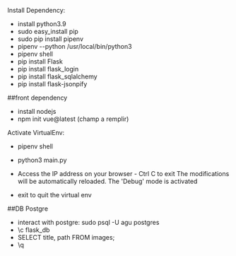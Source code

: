 
Install Dependency:

- install python3.9
- sudo easy_install pip 
- sudo pip install pipenv
- pipenv --python /usr/local/bin/python3
- pipenv shell
- pip install Flask
- pip install flask_login
- pip install flask_sqlalchemy
- pip install flask-jsonpify

##front dependency

- install nodejs
- npm init vue@latest (champ a remplir)

Activate VirtualEnv:
- pipenv shell
- python3 main.py
- Access the IP address on your browser - Ctrl C to exit
The modifications will be automatically reloaded.
The 'Debug' mode is activated

- exit to quit the virtual env


##DB Postgre
- interact with postgre: sudo psql -U agu postgres  
- \c flask_db
- SELECT title, path FROM images;
- \q